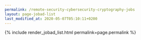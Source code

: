 ```yaml
---
permalink: /remote-security-cybersecurity-cryptography-jobs
layout: page-jobad-list
last_modified_at: 2020-05-07T05:10:11+0200
---
```

{% include render_jobad_list.html permalink=page.permalink %}
